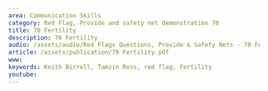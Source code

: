 ```yaml
---
area: Communication Skills
category: Red Flag, Provide and safety net demonstration 70
title: 70 Fertility
description: 70 Fertility
audio: /assets/audio/Red Flags Questions, Provide & Safety Nets - 70 Fertility - MQ.mp3
article: /assets/publication/70 Fertility.pdf
www: 
keywords: Keith Birrell, Tamzin Ross, red flag, Fertility
youtube: 
--- 
```

